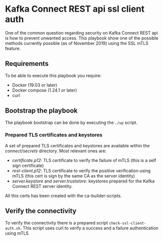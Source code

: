 # Kafka Connect REST api ssl client auth

One of the common question regarding security on Kafka Connect REST api is how to prevent unwanted access.
This playbook show one of the possible methods currently possible (as of November 2019) using the SSL mTLS feature.

## Requirements

To be able to execute this playbook you require:

* Docker (19.03 or later)
* Docker compose (1.24.1 or later)
* curl

## Bootstrap the playbook

The playbook bootstrap can be done by executing the ```./up``` script.

### Prepared TLS certificates and keystores

A set of prepared TLS certificates and keystores are available within the _connect/secrets_ directory.
Most relevant ones are:

* _certificate.p12_: TLS certificate to verify the failure of mTLS (this is a self sign certificate)
* _rest-client.p12_: TLS certificate to verify the positive verification using mTLS (this cert is sign by the same CA as the server identity)
* _server.keystore_ and _server.truststore_: keystores prepared for the Kafka Connect REST server identity.

All this certs has been created with the ca-builder-scripts.

## Verify the connectivity

To verify the connectivity there is a prepared script ```check-ssl-client-auth.sh```.
This script uses curl to verify a success and a failure authentication using mTLS

